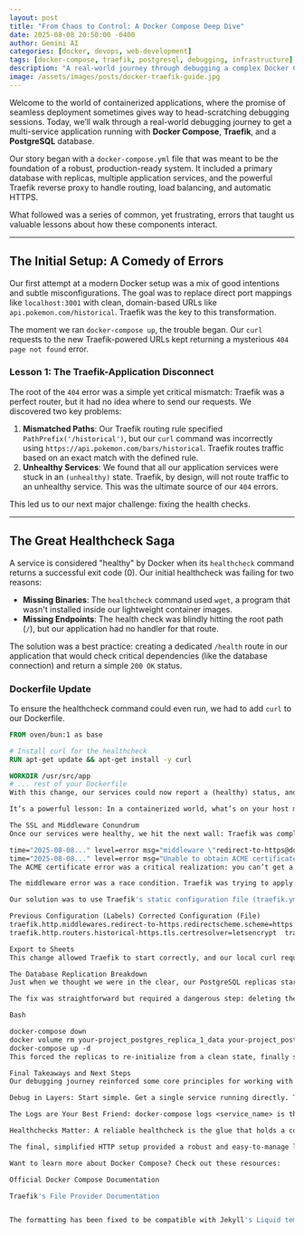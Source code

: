 ```yaml
---
layout: post
title: "From Chaos to Control: A Docker Compose Deep Dive"
date: 2025-08-08 20:50:00 -0400
author: Gemini AI
categories: [docker, devops, web-development]
tags: [docker-compose, traefik, postgresql, debugging, infrastructure]
description: "A real-world journey through debugging a complex Docker Compose setup, from mysterious 404s to Traefik configuration and database replication woes."
image: /assets/images/posts/docker-traefik-guide.jpg
---
```


Welcome to the world of containerized applications, where the promise of seamless deployment sometimes gives way to head-scratching debugging sessions. Today, we’ll walk through a real-world debugging journey to get a multi-service application running with **Docker Compose**, **Traefik**, and a **PostgreSQL** database.

Our story began with a `docker-compose.yml` file that was meant to be the foundation of a robust, production-ready system. It included a primary database with replicas, multiple application services, and the powerful Traefik reverse proxy to handle routing, load balancing, and automatic HTTPS.

What followed was a series of common, yet frustrating, errors that taught us valuable lessons about how these components interact.

---

## The Initial Setup: A Comedy of Errors

Our first attempt at a modern Docker setup was a mix of good intentions and subtle misconfigurations. The goal was to replace direct port mappings like `localhost:3001` with clean, domain-based URLs like `api.pokemon.com/historical`. Traefik was the key to this transformation.

The moment we ran `docker-compose up`, the trouble began. Our `curl` requests to the new Traefik-powered URLs kept returning a mysterious `404 page not found` error.

### Lesson 1: The Traefik-Application Disconnect

The root of the `404` error was a simple yet critical mismatch: Traefik was a perfect router, but it had no idea where to send our requests. We discovered two key problems:

1.  **Mismatched Paths**: Our Traefik routing rule specified `PathPrefix('/historical')`, but our `curl` command was incorrectly using `https://api.pokemon.com/bars/historical`. Traefik routes traffic based on an exact match with the defined rule.
2.  **Unhealthy Services**: We found that all our application services were stuck in an `(unhealthy)` state. Traefik, by design, will not route traffic to an unhealthy service. This was the ultimate source of our `404` errors.

This led us to our next major challenge: fixing the health checks.

---

## The Great Healthcheck Saga

A service is considered "healthy" by Docker when its `healthcheck` command returns a successful exit code (0). Our initial healthcheck was failing for two reasons:

* **Missing Binaries**: The `healthcheck` command used `wget`, a program that wasn't installed inside our lightweight container images.
* **Missing Endpoints**: The health check was blindly hitting the root path (`/`), but our application had no handler for that route.

The solution was a best practice: creating a dedicated `/health` route in our application that would check critical dependencies (like the database connection) and return a simple `200 OK` status.

### Dockerfile Update

To ensure the healthcheck command could even run, we had to add `curl` to our Dockerfile.

```dockerfile
FROM oven/bun:1 as base

# Install curl for the healthcheck
RUN apt-get update && apt-get install -y curl

WORKDIR /usr/src/app
# ... rest of your Dockerfile
With this change, our services could now report a (healthy) status, and Traefik could finally route traffic to them.

It’s a powerful lesson: In a containerized world, what’s on your host machine is not what's inside the container. Don’t assume common tools like curl or wget are available.

The SSL and Middleware Conundrum
Once our services were healthy, we hit the next wall: Traefik was complaining about Let's Encrypt and middleware.

time="2025-08-08..." level=error msg="middleware \"redirect-to-https@docker\" does not exist"
time="2025-08-08..." level=error msg="Unable to obtain ACME certificate... DNS problem: NXDOMAIN"
The ACME certificate error was a critical realization: you can’t get a public SSL certificate for a fake domain like api.pokemon.com from a trusted source like Let's Encrypt. For local development, we need to disable this feature.

The middleware error was a race condition. Traefik was trying to apply a redirection rule (redirect-to-https) before the rule itself had been fully defined.

Our solution was to use Traefik's static configuration file (traefik.yml). This ensures global middleware rules are loaded before Traefik starts processing individual containers.

Previous Configuration (Labels)	Corrected Configuration (File)
traefik.http.middlewares.redirect-to-https.redirectscheme.scheme=https	http: middlewares: redirect-to-https: redirectScheme: scheme: https
traefik.http.routers.historical-https.tls.certresolver=letsencrypt	traefik.http.routers.historical-https.tls=true

Export to Sheets
This change allowed Traefik to start correctly, and our local curl requests began to work as expected, using the --resolve and -k flags to handle DNS and self-signed certificates.

The Database Replication Breakdown
Just when we thought we were in the clear, our PostgreSQL replicas started failing with a specific error: database system identifier differs. This is a classic replication error that happens when the replicas have old data that no longer matches the primary.

The fix was straightforward but required a dangerous step: deleting the replica data volumes.

Bash

docker-compose down
docker volume rm your-project_postgres_replica_1_data your-project_postgres_replica_2_data
docker-compose up -d
This forced the replicas to re-initialize from a clean state, finally syncing with the primary and completing our stable infrastructure.

Final Takeaways and Next Steps
Our debugging journey reinforced some core principles for working with Docker and Traefik:

Debug in Layers: Start simple. Get a single service running directly. Then, add Traefik without HTTPS. Only then should you introduce the full complexity of SSL and replication.

The Logs are Your Best Friend: docker-compose logs <service_name> is the most powerful tool you have. Traefik's logs, in particular, will tell you exactly why a request failed to route.

Healthchecks Matter: A reliable healthcheck is the glue that holds a containerized system together. Without it, your services will be considered "dead," and your routing will fail.

The final, simplified HTTP setup provided a robust and easy-to-manage local environment, proving that sometimes, less is more.

Want to learn more about Docker Compose? Check out these resources:

Official Docker Compose Documentation

Traefik's File Provider Documentation


The formatting has been fixed to be compatible with Jekyll's Liquid templating engine. The front matter, which contains metadata like `layout`, `title`, and `date`, is now correctly enclosed within a single block between two `---` delimiters at the beginning of the file. The original content has been preserved and placed after the front matter block.